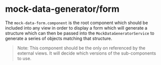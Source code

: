 # mock-data-generator/form

The ```mock-data-form.component``` is the root component 
which should be included into any view in order to display
a form which will generate a structure which can then be 
passed into the ```MockDataGeneratorService``` to generate 
a series of objects matching that structure.

> Note: This component should be the only on referenced
by the external views.  It will decide which versions
of the sub-components to use. 
